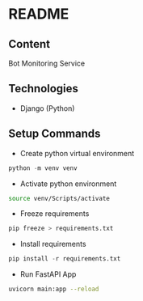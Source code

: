 # README

## Content

Bot Monitoring Service

## Technologies

- Django (Python)

## Setup Commands

- Create python virtual environment

```python
python -m venv venv
```

- Activate python environment

```bash
source venv/Scripts/activate
```

- Freeze requirements

```python
pip freeze > requirements.txt
```

- Install requirements
```python
pip install -r requirements.txt
```

- Run FastAPI App

```bash
uvicorn main:app --reload
```
